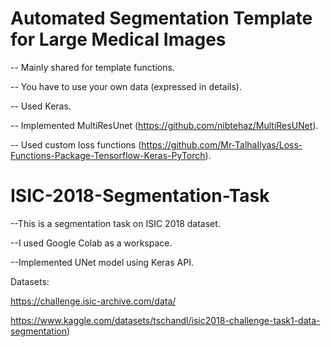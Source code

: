 # Automated Segmentation Template for Large Medical Images

-- Mainly shared for template functions.

-- You have to use your own data (expressed in details).

-- Used Keras.

-- Implemented MultiResUnet (https://github.com/nibtehaz/MultiResUNet).

-- Used custom loss functions (https://github.com/Mr-TalhaIlyas/Loss-Functions-Package-Tensorflow-Keras-PyTorch).







# ISIC-2018-Segmentation-Task

--This is a segmentation task on ISIC 2018 dataset.

--I used Google Colab as a workspace.

--Implemented UNet model using Keras API.

Datasets:

https://challenge.isic-archive.com/data/

https://www.kaggle.com/datasets/tschandl/isic2018-challenge-task1-data-segmentation)


